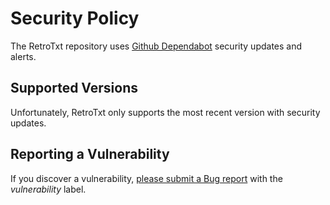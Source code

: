 # Security Policy

The RetroTxt repository uses [Github Dependabot](https://docs.github.com/en/github/administering-a-repository/keeping-your-actions-up-to-date-with-github-dependabot#about-github-dependabot-version-updates-for-actions) security updates and alerts.

## Supported Versions

Unfortunately, RetroTxt only supports the most recent version with
security updates.

## Reporting a Vulnerability

If you discover a vulnerability, [please submit a Bug report](https://github.com/bengarrett/RetroTxt/issues/new?assignees=bengarrett&labels=vulnerability&template=bug_report.md&title=%5BBUG%5D) with the _vulnerability_ label.
